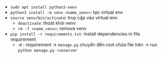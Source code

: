 - `sudo apt install python3-venv`
- `python3 install -m venv <name_venv>`: tạo virtual env
- `source venv/bin/activate`: truy cập vào virtual env
	- `deactivate`: thoát khỏi venv
	- `rm -f <name_venv>`: remove venv 
- `pip install -r requirements.txt`: install dependencies in file requirement
	- **-r** : requirement
-> `manage.py` chuyển đến root chứa file trên -> run `python manage.py runserver`
